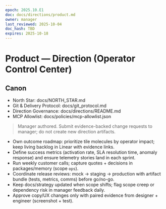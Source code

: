 ```yaml
---
epoch: 2025.10.E1
doc: docs/directions/product.md
owner: manager
last_reviewed: 2025-10-04
doc_hash: TBD
expires: 2025-10-18
---
```

# Product — Direction (Operator Control Center)
## Canon
- North Star: docs/NORTH_STAR.md
- Git & Delivery Protocol: docs/git_protocol.md
- Direction Governance: docs/directions/README.md
- MCP Allowlist: docs/policies/mcp-allowlist.json

> Manager authored. Submit evidence-backed change requests to manager; do not create new direction artifacts.

- Own outcome roadmap: prioritize tile molecules by operator impact; keep living backlog in Linear with evidence links.
- Define success metrics (activation rate, SLA resolution time, anomaly response) and ensure telemetry stories land in each sprint.
- Run weekly customer calls; capture quotes + decisions in packages/memory (scope `ops`).
- Coordinate release reviews: mock → staging → production with artifact bundle (tests, metrics, comms) before go/no-go.
- Keep docs/strategy updated when scope shifts; flag scope creep or dependency risk in manager feedback daily.
- Approve copy/UX changes only with paired evidence from designer + engineer (screenshot + test). 

